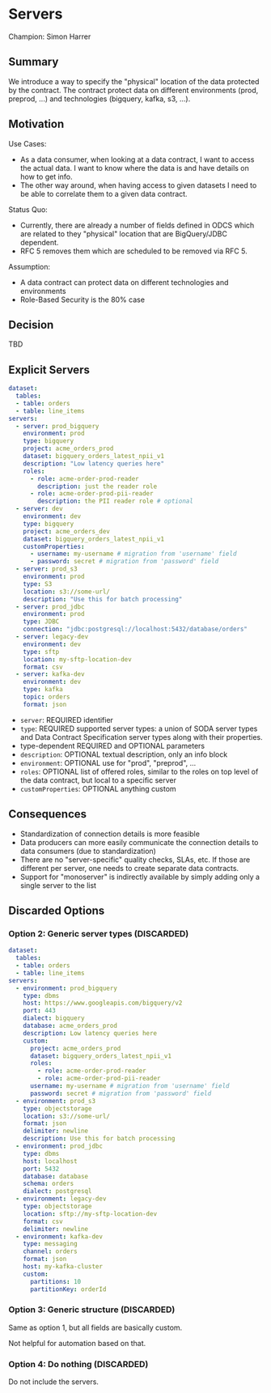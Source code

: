 # Servers

Champion: Simon Harrer

## Summary

We introduce a way to specify the "physical" location of the data protected by the contract. The contract protect data on different environments (prod, preprod, ...) and technologies (bigquery, kafka,  s3, ...). 

## Motivation

Use Cases:
- As a data consumer, when looking at a data contract, I want to access the actual data. I want to know where the data is and have details on how to get info.
- The other way around, when having access to given datasets I need to be able to correlate them to a given data contract.

Status Quo:
- Currently, there are already a number of fields defined in ODCS which are related to they "physical" location that are BigQuery/JDBC dependent.
- RFC 5 removes them which are scheduled to be removed via RFC 5.

Assumption:
- A data contract can protect data on different technologies and environments
- Role-Based Security is the 80% case

## Decision

TBD

## Explicit Servers


```yaml
dataset:
  tables:
  - table: orders
  - table: line_items
servers:
  - server: prod_bigquery
    environment: prod
    type: bigquery
    project: acme_orders_prod
    dataset: bigquery_orders_latest_npii_v1
    description: "Low latency queries here"
    roles:
      - role: acme-order-prod-reader
        description: just the reader role
      - role: acme-order-prod-pii-reader
        description: the PII reader role # optional
  - server: dev
    environment: dev
    type: bigquery
    project: acme_orders_dev
    dataset: bigquery_orders_latest_npii_v1
    customProperties:
      - username: my-username # migration from 'username' field
      - password: secret # migration from 'password' field
  - server: prod_s3
    environment: prod
    type: S3
    location: s3://some-url/
    description: "Use this for batch processing"
  - server: prod_jdbc
    environment: prod
    type: JDBC
    connection: "jdbc:postgresql://localhost:5432/database/orders"
  - server: legacy-dev
    environment: dev
    type: sftp
    location: my-sftp-location-dev
    format: csv
  - server: kafka-dev
    environment: dev
    type: kafka
    topic: orders
    format: json
```

- `server`: REQUIRED identifier
- `type`: REQUIRED supported server types: a union of SODA server types and Data Contract Specification server types along with their properties.
- type-dependent REQUIRED and OPTIONAL parameters
- `description`: OPTIONAL textual description, only an info block
- `environment`: OPTIONAL use for "prod", "preprod", ...
- `roles`: OPTIONAL list of offered roles, similar to the roles on top level of the data contract, but local to a specific server
- `customProperties`: OPTIONAL anything custom

## Consequences

- Standardization of connection details is more feasible
- Data producers can more easily communicate the connection details to data consumers (due to standardization)
- There are no "server-specific" quality checks, SLAs, etc. If those are different per server, one needs to create separate data contracts.
- Support for "monoserver" is indirectly available by simply adding only a single server to the list

## Discarded Options

### Option 2: Generic server types (DISCARDED)

```yaml
dataset:
  tables:
  - table: orders
  - table: line_items
servers:
  - environment: prod_bigquery
    type: dbms
    host: https://www.googleapis.com/bigquery/v2
    port: 443
    dialect: bigquery
    database: acme_orders_prod
    description: Low latency queries here
    custom:
      project: acme_orders_prod
      dataset: bigquery_orders_latest_npii_v1
      roles:
        - role: acme-order-prod-reader
        - role: acme-order-prod-pii-reader
      username: my-username # migration from 'username' field
      password: secret # migration from 'password' field
  - environment: prod_s3
    type: objectstorage
    location: s3://some-url/
    format: json
    delimiter: newline
    description: Use this for batch processing
  - environment: prod_jdbc
    type: dbms
    host: localhost
    port: 5432
    database: database
    schema: orders
    dialect: postgresql
  - environment: legacy-dev
    type: objectstorage
    location: sftp://my-sftp-location-dev
    format: csv
    delimiter: newline
  - environment: kafka-dev
    type: messaging
    channel: orders
    format: json
    host: my-kafka-cluster 
    custom:
      partitions: 10
      partitionKey: orderId
```

### Option 3: Generic structure (DISCARDED)

Same as option 1, but all fields are basically custom.

Not helpful for automation based on that.

### Option 4: Do nothing (DISCARDED)

Do not include the servers.
